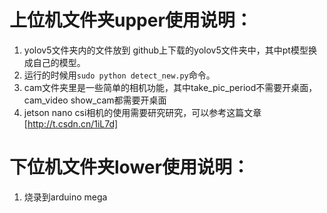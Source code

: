 # 上位机文件夹upper使用说明：
1. yolov5文件夹内的文件放到 github上下载的yolov5文件夹中，其中pt模型换成自己的模型。
2. 运行的时候用`sudo python detect_new.py`命令。
3. cam文件夹里是一些简单的相机功能，其中take_pic_period不需要开桌面，cam_video show_cam都需要开桌面
4. jetson nano csi相机的使用需要研究研究，可以参考这篇文章 [http://t.csdn.cn/1iL7d]

# 下位机文件夹lower使用说明：
1. 烧录到arduino mega

